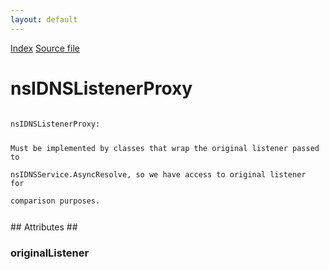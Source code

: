 ```yaml
---
layout: default
---
```

<div id='links'><a href="../index.html">Index</a>
<a href="http://dxr.mozilla.org/mozilla-central/source/netwerk/dns/nsIDNSListener.idl">Source file</a>
</div>

# nsIDNSListenerProxy #
<code>  
nsIDNSListenerProxy:  
  
Must be implemented by classes that wrap the original listener passed to  
nsIDNSService.AsyncResolve, so we have access to original listener for  
comparison purposes.  
  
</code>
## Attributes ##

### originalListener ###
